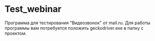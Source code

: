 # Test_webinar
Программа для тестирования "Видеозвонок" от mail.ru.
Для работы программы вам потребуется положить geckodriver.exe в папку с проектом.
